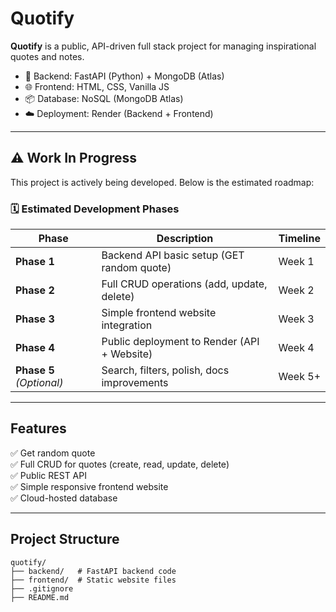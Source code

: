 # Quotify

**Quotify** is a public, API-driven full stack project for managing inspirational quotes and notes.

- 🚀 Backend: FastAPI (Python) + MongoDB (Atlas)
- 🌐 Frontend: HTML, CSS, Vanilla JS
- 📦 Database: NoSQL (MongoDB Atlas)
- ☁️ Deployment: Render (Backend + Frontend)

---

## ⚠️ Work In Progress

This project is actively being developed. Below is the estimated roadmap:

### 🗓️ **Estimated Development Phases**

| Phase                 | Description                          | Timeline         |
|----------------------|--------------------------------------|------------------|
| **Phase 1**          | Backend API basic setup (GET random quote) | Week 1          |
| **Phase 2**          | Full CRUD operations (add, update, delete) | Week 2          |
| **Phase 3**          | Simple frontend website integration   | Week 3          |
| **Phase 4**          | Public deployment to Render (API + Website) | Week 4          |
| **Phase 5** *(Optional)* | Search, filters, polish, docs improvements | Week 5+       |

---

## Features

✅ Get random quote  
✅ Full CRUD for quotes (create, read, update, delete)  
✅ Public REST API  
✅ Simple responsive frontend website  
✅ Cloud-hosted database  

---

## Project Structure

```plaintext
quotify/
├── backend/   # FastAPI backend code
├── frontend/  # Static website files
├── .gitignore
├── README.md
